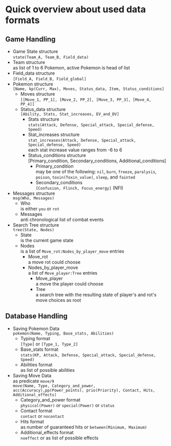 # Quick overview about used data formats

## Game Handling
+ Game State structure  
  `state(Team_A, Team_B, Field_data)`
+ Team structure  
  as list of 1 to 6 Pokemon, active Pokemon is head of list
+ Field_data structure  
  `[Field_A, Field_B, Field_global]`
+ Pokemon structure  
  `[Name, kp(Curr, Max), Moves, Status_data, Item, Status_conditions]`
  + Moves structure  
    `[[Move_1, PP_1], [Move_2, PP_2], [Move_3, PP_3], [Move_4, PP_4]]`
  + Status_data structure  
    `[Ability, Stats, Stat_increases, EV_and_DV]`
    + Stats structure  
      `stats(Attack, Defense, Special_attack, Special_defense, Speed)`
    + Stat_increases structure  
      `stat_increases(Attack, Defense, Special_attack, Special_defense, Speed)`  
      each stat increase value ranges from -6 to 6
    + Status_conditions structure  
      [Primary_condition, Secondary_conditions, Additional_conditions]  
      + Primary_condition  
        may be one of the following: `nil`, `burn`, `freeze`, `paralysis`,
        `poison`, `toxin(Toxin_value)`, `sleep`, and `fainted`
      + Secondary_conditions  
        `[Confusion, Flinch, Focus_energy]` (NFI)  
+ Messages structure  
  `msg(Who, Messages)`  
  + Who  
    is either `you` or `rot`  
  + Messages  
    anti chronological list of combat events
+ Search Tree structure  
  `tree(State, Nodes)`  
  + State  
    is the current game state
  + Nodes  
    is a list of `Move_rot:Nodes_by_player_move` entries  
    + Move_rot  
      a move rot could choose
    + Nodes_by_player_move  
      a list of `Move_player:Tree` entries
      + Move_player  
        a move the player could choose
      + Tree  
        a search tree with the resulting state of player's and rot's move choices as root

## Database Handling
+ Saving Pokemon Data  
  `pokemon(Name, Typing, Base_stats, Abilities)`
  + Typing format  
    `[Type]` or `[Type_1, Type_2]`
  + Base_stats format  
    `stats(KP, Attack, Defense, Special_attack, Special_defense, Speed)`
  + Abilities format  
    as list of possible abilities
+ Saving Move Data  
  as predicate `move/9`  
  `move(Name, Type, Category_and_power, acc(Accuracy),pp(Power_points), prio(Priority), Contact, Hits, Additional_effects)`
  + Category_and_power format  
    `physical(Power)` or `special(Power)` or `status`
  + Contact format  
    `contact` or `nocontact`
  + Hits format  
    as number of guaranteed hits or `between(Minimum, Maximum)`
  + Additional_effects format  
    `noeffect` or as list of possible effects
